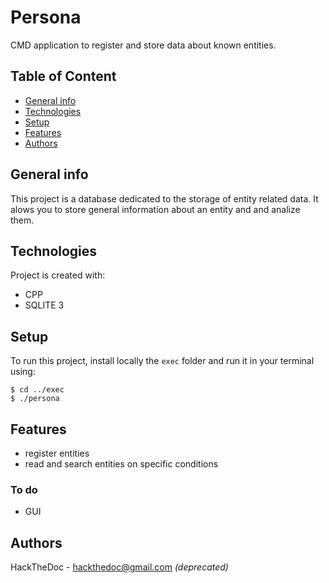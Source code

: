 # Persona

CMD application to register and store data about known entities.

## Table of Content

- [General info](#general-info)
- [Technologies](#technologies)
- [Setup](#setup)
- [Features](#features)
- [Authors](#authors)

## General info

This project is a database dedicated to the storage of entity related data.
It alows you to store general information about an entity and and analize them.

## Technologies

Project is created with:
- CPP
- SQLITE 3

## Setup

To run this project, install locally the `exec` folder and run it in your terminal using:

```
$ cd ../exec
$ ./persona
```

## Features

- register entities
- read and search entities on specific conditions

### To do

- GUI

## Authors

HackTheDoc - <hackthedoc@gmail.com> *(deprecated)*
